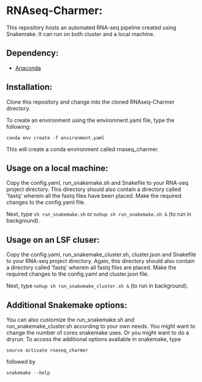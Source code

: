 # RNAseq-Charmer:

This repository hosts an automated RNA-seq pipeline created using Snakemake. It can run on both cluster and a local machine.

## Dependency:
- [Anaconda](https://conda.io/docs/user-guide/install/linux.html) 

## Installation:
Clone this repository and change into the cloned RNAseq-Charmer directory. 

To create an environment using the environment.yaml file, type the following:

`conda env create -f environment.yaml`

This will create a conda environment called rnaseq_charmer.

## Usage on a local machine:

Copy the config.yaml, run_snakemake.sh and Snakefile to your RNA-seq project directory. This directory should also contain a directory called 'fastq' wherein all the fastq files have been placed. Make the required changes to the config.yaml file. 

Next, type `sh run_snakemake.sh` or `nohup sh run_snakemake.sh &` (to run in background).

## Usage on an LSF cluser:

Copy the config.yaml, run_snakemake_cluster.sh, cluster.json and Snakefile to your RNA-seq project directory. Again, this directory should also contain a directory called 'fastq' wherein all fastq files are placed. Make the required changes to the config.yaml and cluster.json file.

Next, type `nohup sh run_snakemake_cluster.sh &` (to run in background).
 
## Additional Snakemake options:

You can also customize the run_snakemake.sh and run_snakemake_cluster.sh according to your own needs. You might want to change the number of cores snakemake uses. Or you might want to do a dryrun. To access the additional options available in snakemake, type

`source activate rnaseq_charmer`

followed by 

`snakemake --help`

